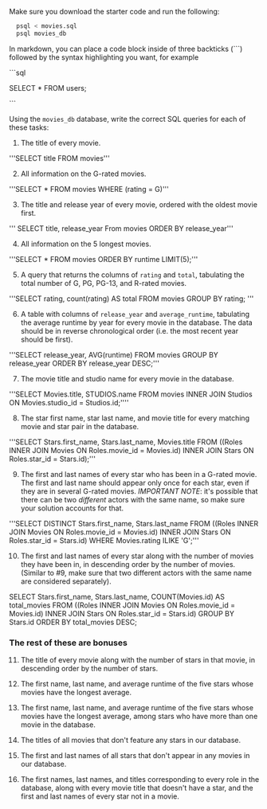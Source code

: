 Make sure you download the starter code and run the following:

```sh
  psql < movies.sql
  psql movies_db
```

In markdown, you can place a code block inside of three backticks (```) followed by the syntax highlighting you want, for example

\```sql

SELECT \* FROM users;

\```

Using the `movies_db` database, write the correct SQL queries for each of these tasks:

1.  The title of every movie.


'''SELECT title FROM movies'''



2.  All information on the G-rated movies.


'''SELECT * FROM movies WHERE (rating = G)'''



3.  The title and release year of every movie, ordered with the
    oldest movie first.


   ''' SELECT title, release_year From movies ORDER BY release_year'''
    


4.  All information on the 5 longest movies.


'''SELECT * FROM movies ORDER BY runtime LIMIT(5);'''



5.  A query that returns the columns of `rating` and `total`, tabulating the
    total number of G, PG, PG-13, and R-rated movies.


'''SELECT rating, count(rating) AS total FROM movies GROUP BY rating; '''



6.  A table with columns of `release_year` and `average_runtime`,
    tabulating the average runtime by year for every movie in the database. The data should be in reverse chronological order (i.e. the most recent year should be first).


'''SELECT release_year, AVG(runtime) FROM movies GROUP BY release_year ORDER BY release_year DESC;'''



7.  The movie title and studio name for every movie in the
    database.


'''SELECT Movies.title, STUDIOS.name FROM movies
INNER JOIN Studios ON Movies.studio_id = Studios.id;''''


8.  The star first name, star last name, and movie title for every
    matching movie and star pair in the database.
    


'''SELECT Stars.first_name, Stars.last_name, Movies.title FROM ((Roles
INNER JOIN Movies ON Roles.movie_id = Movies.id)
INNER JOIN Stars ON Roles.star_id = Stars.id);'''



9.  The first and last names of every star who has been in a G-rated movie. The first and last name should appear only once for each star, even if they are in several G-rated movies. *IMPORTANT NOTE*: it's possible that there can be two *different* actors with the same name, so make sure your solution accounts for that.


'''SELECT DISTINCT Stars.first_name, Stars.last_name FROM ((Roles
INNER JOIN Movies ON Roles.movie_id = Movies.id)
INNER JOIN Stars ON Roles.star_id = Stars.id)
WHERE Movies.rating ILIKE 'G';'''




10. The first and last names of every star along with the number
    of movies they have been in, in descending order by the number of movies. (Similar to #9, make sure
    that two different actors with the same name are considered separately).



SELECT Stars.first_name, Stars.last_name, COUNT(Movies.id) AS total_movies
FROM ((Roles
INNER JOIN Movies ON Roles.movie_id = Movies.id)
INNER JOIN Stars ON Roles.star_id = Stars.id)
GROUP BY Stars.id
ORDER BY total_movies DESC;


### The rest of these are bonuses

11. The title of every movie along with the number of stars in
    that movie, in descending order by the number of stars.

12. The first name, last name, and average runtime of the five
    stars whose movies have the longest average.

13. The first name, last name, and average runtime of the five
    stars whose movies have the longest average, among stars who have more than one movie in the database.

14. The titles of all movies that don't feature any stars in our
    database.

15. The first and last names of all stars that don't appear in any movies in our database.

16. The first names, last names, and titles corresponding to every
    role in the database, along with every movie title that doesn't have a star, and the first and last names of every star not in a movie.
